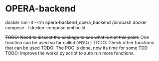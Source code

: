 # OPERA-backend
docker run -it --rm opera-backend_opera_backend /bin/bash
docker compose -f docker-compose.yml build

~~TODO: Need to dissect the package to see what is it at this point.~~
One function can be used so far called `OPERA()`
TODO: Check other functions that can be used
TODO: The POC is done, now its time for some TDD
TODO: Improve the works.py script to auto run more functions.